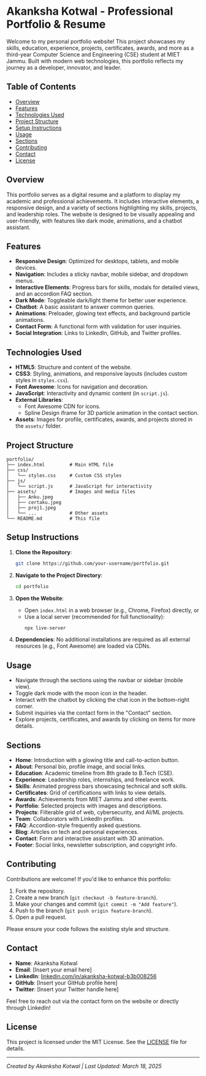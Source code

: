 # Akanksha Kotwal - Professional Portfolio & Resume

Welcome to my personal portfolio website! This project showcases my skills, education, experience, projects, certificates, awards, and more as a third-year Computer Science and Engineering (CSE) student at MIET Jammu. Built with modern web technologies, this portfolio reflects my journey as a developer, innovator, and leader.

## Table of Contents
- [Overview](#overview)
- [Features](#features)
- [Technologies Used](#technologies-used)
- [Project Structure](#project-structure)
- [Setup Instructions](#setup-instructions)
- [Usage](#usage)
- [Sections](#sections)
- [Contributing](#contributing)
- [Contact](#contact)
- [License](#license)

## Overview
This portfolio serves as a digital resume and a platform to display my academic and professional achievements. It includes interactive elements, a responsive design, and a variety of sections highlighting my skills, projects, and leadership roles. The website is designed to be visually appealing and user-friendly, with features like dark mode, animations, and a chatbot assistant.

## Features
- **Responsive Design**: Optimized for desktops, tablets, and mobile devices.
- **Navigation**: Includes a sticky navbar, mobile sidebar, and dropdown menus.
- **Interactive Elements**: Progress bars for skills, modals for detailed views, and an accordion FAQ section.
- **Dark Mode**: Toggleable dark/light theme for better user experience.
- **Chatbot**: A basic assistant to answer common queries.
- **Animations**: Preloader, glowing text effects, and background particle animations.
- **Contact Form**: A functional form with validation for user inquiries.
- **Social Integration**: Links to LinkedIn, GitHub, and Twitter profiles.

## Technologies Used
- **HTML5**: Structure and content of the website.
- **CSS3**: Styling, animations, and responsive layouts (includes custom styles in `styles.css`).
- **Font Awesome**: Icons for navigation and decoration.
- **JavaScript**: Interactivity and dynamic content (in `script.js`).
- **External Libraries**:
  - Font Awesome CDN for icons.
  - Spline Design iframe for 3D particle animation in the contact section.
- **Assets**: Images for profile, certificates, awards, and projects stored in the `assets/` folder.

## Project Structure
```
portfolio/
├── index.html         # Main HTML file
├── css/
│   └── styles.css     # Custom CSS styles
├── js/
│   └── script.js      # JavaScript for interactivity
├── assets/            # Images and media files
│   ├── Anku.jpeg
│   ├── certaku.jpeg
│   ├── proj1.jpeg
│   └── ...            # Other assets
└── README.md          # This file
```

## Setup Instructions
1. **Clone the Repository**:
   ```bash
   git clone https://github.com/your-username/portfolio.git
   ```
2. **Navigate to the Project Directory**:
   ```bash
   cd portfolio
   ```
3. **Open the Website**:
   - Open `index.html` in a web browser (e.g., Chrome, Firefox) directly, or
   - Use a local server (recommended for full functionality):
     ```bash
     npx live-server
     ```

4. **Dependencies**: No additional installations are required as all external resources (e.g., Font Awesome) are loaded via CDNs.

## Usage
- Navigate through the sections using the navbar or sidebar (mobile view).
- Toggle dark mode with the moon icon in the header.
- Interact with the chatbot by clicking the chat icon in the bottom-right corner.
- Submit inquiries via the contact form in the "Contact" section.
- Explore projects, certificates, and awards by clicking on items for more details.

## Sections
- **Home**: Introduction with a glowing title and call-to-action button.
- **About**: Personal bio, profile image, and social links.
- **Education**: Academic timeline from 8th grade to B.Tech (CSE).
- **Experience**: Leadership roles, internships, and freelance work.
- **Skills**: Animated progress bars showcasing technical and soft skills.
- **Certificates**: Grid of certifications with links to view details.
- **Awards**: Achievements from MIET Jammu and other events.
- **Portfolio**: Selected projects with images and descriptions.
- **Projects**: Filterable grid of web, cybersecurity, and AI/ML projects.
- **Team**: Collaborators with LinkedIn profiles.
- **FAQ**: Accordion-style frequently asked questions.
- **Blog**: Articles on tech and personal experiences.
- **Contact**: Form and interactive assistant with 3D animation.
- **Footer**: Social links, newsletter subscription, and copyright info.

## Contributing
Contributions are welcome! If you'd like to enhance this portfolio:
1. Fork the repository.
2. Create a new branch (`git checkout -b feature-branch`).
3. Make your changes and commit (`git commit -m "Add feature"`).
4. Push to the branch (`git push origin feature-branch`).
5. Open a pull request.

Please ensure your code follows the existing style and structure.

## Contact
- **Name**: Akanksha Kotwal
- **Email**: [Insert your email here]
- **LinkedIn**: [linkedin.com/in/akanksha-kotwal-b3b008256](https://www.linkedin.com/in/akanksha-kotwal-b3b008256)
- **GitHub**: [Insert your GitHub profile here]
- **Twitter**: [Insert your Twitter handle here]

Feel free to reach out via the contact form on the website or directly through LinkedIn!

## License
This project is licensed under the MIT License. See the [LICENSE](LICENSE) file for details.

---

*Created by Akanksha Kotwal | Last Updated: March 18, 2025*
```
```
